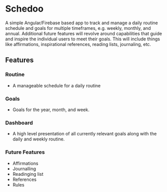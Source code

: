 # Schedoo

A simple Angular/Firebase based app to track and manage a daily routine schedule and goals for multiple timeframes, e.g. weekly, monthly, and annual. Additional future features will revolve around capabilities that guide and inspire the individual users to meet their goals.  This will include things like affirmations, inspirational references, reading lists, journaling, etc.

## Features

### Routine

- A manageable schedule for a daily routine

### Goals

- Goals for the year, month, and week.

### Dashboard

- A high level presentation of all currently relevant goals along with the daily and weekly routine.

### Future Features

- Affirmations
- Journalling
- Readinging list
- References
- Rules
